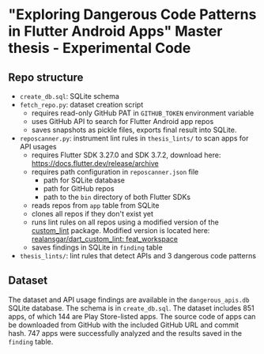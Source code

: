 # "Exploring Dangerous Code Patterns in Flutter Android Apps" Master thesis - Experimental Code

## Repo structure

- `create_db.sql`: SQLite schema
- `fetch_repo.py`: dataset creation script 
  - requires read-only GitHub PAT in `GITHUB_TOKEN` environment variable
  - uses GitHub API to search for Flutter Android app repos
  - saves snapshots as pickle files, exports final result into SQLite. 
- `reposcanner.py`: instrument lint rules in `thesis_lints/` to scan apps for API usages
  - requires Flutter SDK 3.27.0 and SDK 3.7.2, download here: https://docs.flutter.dev/release/archive
  - requires path configuration in `reposcanner.json` file
    - path for SQLite database
    - path for GitHub repos
    - path to the `bin` directory of both Flutter SDKs
  - reads repos from `app` table from SQLite
  - clones all repos if they don't exist yet
  - runs lint rules on all repos using a modified version of the [custom_lint](https://pub.dev/packages/custom_lint) package. Modified version is located here: [realansgar/dart_custom_lint: feat_workspace](https://github.com/realansgar/dart_custom_lint/tree/feat_workspace)
  - saves findings in SQLite in `finding` table
- `thesis_lints/`: lint rules that detect APIs and 3 dangerous code patterns

## Dataset

The dataset and API usage findings are available in the `dangerous_apis.db` SQLite database. The schema is in `create_db.sql`. The dataset includes 851 apps, of which 144 are Play Store-listed apps. The source code of apps can be downloaded from GitHub with the included GitHub URL and commit hash. 747 apps were successfully analyzed and the results saved in the `finding` table.

